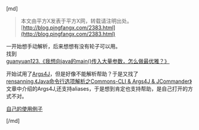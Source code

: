 [md]

>本文由平方X发表于平方X网，转载请注明出处。[http://blog.pingfangx.com/2383.html](http://blog.pingfangx.com/2383.html)

一开始想手动解析，后来想想有没有轮子可以用。  
找到  
[guanyuan123.《我想向java的main()传入大量参数，怎么做最优雅？》](http://blog.sina.com.cn/s/blog_700aa8830101loma.html)  

开始试用了[Args4J](http://args4j.kohsuke.org/)，但是好像不能解析帮助？于是又找了  
[rensanning.《Java命令行选项解析之Commons-CLI & Args4J & JCommander》](http://rensanning.iteye.com/blog/2161201)  
文章中介绍的Args4J,还支持aliases，于是想到肯定也支持帮助，是自己打开的方式不对。

[自己的使用例子](https://github.com/pingfangx/JavaX/blob/develop-tools/ClassFileEditor/src/com/pingfangx/tools/ClassFileEditor.java)

[/md]